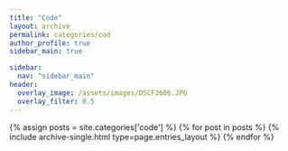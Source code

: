 ```yaml
---
title: "Code"
layout: archive
permalink: categories/cod
author_profile: true
sidebar_main: true

sidebar:
  nav: "sidebar_main"
header:
  overlay_image: /assets/images/DSCF3606.JPG
  overlay_filter: 0.5
---
```


{% assign posts = site.categories['code'] %} {% for post in posts %} {% include archive-single.html type=page.entries_layout %} {% endfor %}
